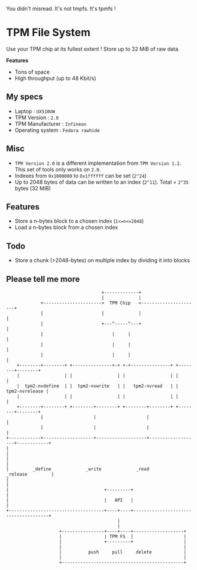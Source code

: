 You didn't misread. It's not tmpfs. It's tpmfs !

# TPM File System

Use your TPM chip at its fullest extent ! Store up to 32 MiB of raw data.

**Features**

- Tons of space
- High throughput (up to 48 Kbit/s)

## My specs
- Laptop : `UX510UW`
- TPM Version : `2.0`
- TPM Manufacturer : `Infineon`
- Operating system : `Fedora rawhide`

## Misc

- `TPM Version 2.0` is a different implementation from `TPM Version 1.2`. This set of tools only works on `2.0`.
- Indexes from `0x1000000` to `Ox1ffffff` can be set (`2^24`)
- Up to 2048 bytes of data can be written to an index (`2^11`). Total = `2^35` bytes (32 MiB)

## Features

- Store a n-bytes block to a chosen index (`1<=n<=2048`)
- Load a n-bytes block from a chosen index

## Todo

- Store a chunk (>2048-bytes) on multiple index by dividing it into blocks

## Please tell me more
```
                                    +-------------+
                                    |             |
             +---------------------->  TPM Chip   <----------------------+
             |                      |             |                      |
             |                      +---^-----^---+                      |
             |                          |     |                          |
             |                          |     |                          |
             |                          |     |                          |
    +--------+--------+ +---------------+-+ +-+---------------+ +--------+--------+
    |                 | |                 | |                 | |                 |
    |  tpm2-nvdefine  | |  tpm2-nvwrite   | |   tpm2-nvread   | |  tpm2-nvrelease |
    |                 | |                 | |                 | |                 |
    +--------+--------+ +--------+--------+ +--------+--------+ +--------+--------+
             |                   |                   |                   |
             |                   |                   |                   |
+------------+-------------------+-------------------+-------------------+------------+
|                                                                                     |
|                                                                                     |
|         _define             _write             _read               _release         |
|                                                                                     |
|                                    +---------+                                      |
|                                    |   API   |                                      |
+------------------------------------+----+----+--------------------------------------+
                                          |
                                          |
                    +----------------+----+----+-------------------+
                    |                | TPM FS  |                   |
                    |                +---------+                   |
                    |                                              |
                    |          push     pull     delete            |
                    |                                              |
                    +----------------------------------------------+

```

